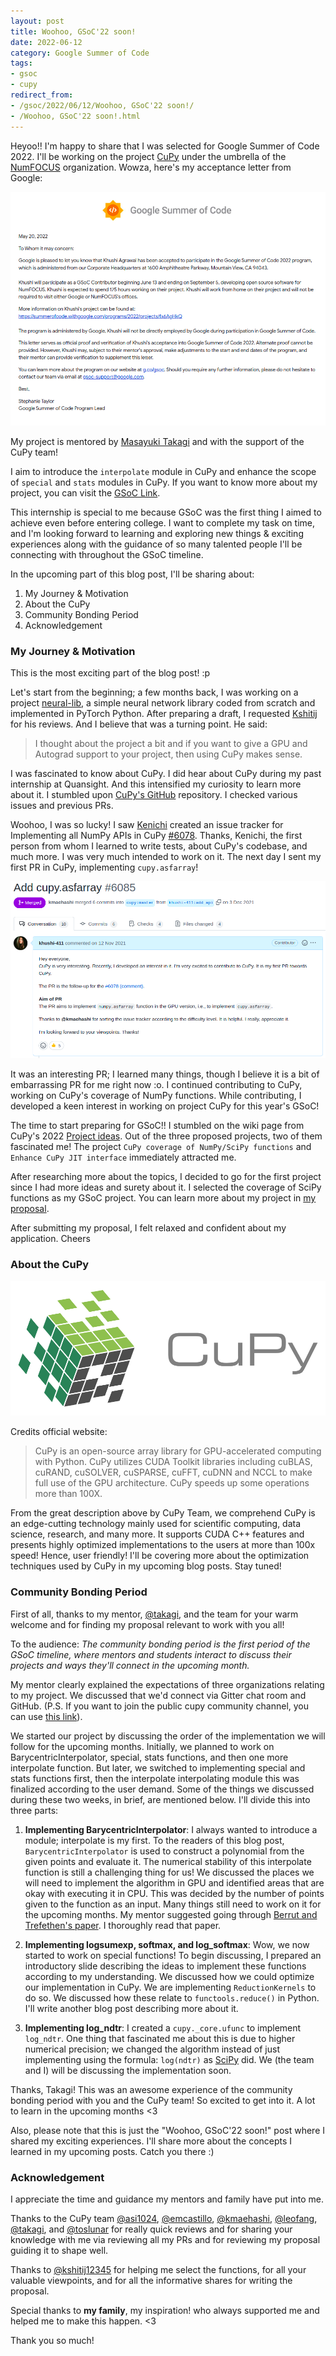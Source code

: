 ```yaml
---
layout: post
title: Woohoo, GSoC'22 soon!
date: 2022-06-12
category: Google Summer of Code
tags: 
- gsoc
- cupy
redirect_from:
- /gsoc/2022/06/12/Woohoo, GSoC'22 soon!/
- /Woohoo, GSoC'22 soon!.html
---
```


Heyoo!! I'm happy to share that I was selected for
Google Summer of Code 2022. I'll be working on the
project [CuPy](https://cupy.dev/) under the umbrella of
the [NumFOCUS](https://numfocus.org/) organization.
Wowza, here's my acceptance letter from Google:

<p align="center">
<img src = "/assets/gsoc/acceptance_letter.png">
</p>

My project is mentored by [Masayuki Takagi](https://github.com/takagi)
and with the support of the CuPy team!

I aim to introduce the `interpolate` module in CuPy and
enhance the scope of `special` and `stats` modules in CuPy.
If you want to know more about my project, you can
visit the [GSoC Link](https://summerofcode.withgoogle.com/programs/2022/projects/fx6AgHkQ).

This internship is special to me because GSoC was the
first thing I aimed to achieve even before entering college.
I want to complete my task on time, and I'm looking
forward to learning and exploring new things & exciting
experiences along with the guidance of so many talented
people I'll be connecting with throughout the GSoC timeline.

In the upcoming part of this blog post, I'll be sharing about:
1. My Journey & Motivation
2. About the CuPy
3. Community Bonding Period
4. Acknowledgement

### **My Journey & Motivation**

This is the most exciting part of the blog post! :p 

Let's start from the beginning; a few months back,
I was working on a project
[neural-lib](https://github.com/khushi-411/neural-lib),
a simple neural network library coded from scratch and
implemented in PyTorch Python. After preparing a draft,
I requested [Kshitij](https://github.com/kshitij12345)
for his reviews. And I believe that was a turning point.
He said:

> I thought about the project a bit and if you want to give a GPU and Autograd support to your project, then using CuPy makes sense.

I was fascinated to know about CuPy. I did hear about
CuPy during my past internship at Quansight.
And this intensified my curiosity to learn more about it.
I stumbled upon [CuPy's GitHub](https://github.com/cupy/cupy) repository.
I checked various issues and previous PRs.

Woohoo, I was so lucky! I saw [Kenichi](https://github.com/kmaehashi)
created an issue tracker for Implementing all NumPy
APIs in CuPy [#6078](https://github.com/cupy/cupy/issues/6078).
Thanks, Kenichi, the first person from whom I learned to
write tests, about CuPy's codebase, and much more.
I was very much intended to work on it. The next day
I sent my first PR in CuPy, implementing `cupy.asfarray`!

<p align="center">
<img src="/assets/gsoc/cupy_pr.png">
</p>

It was an interesting PR;
I learned many things, though I believe it is a bit of
embarrassing PR for me right now :o. I continued
contributing to CuPy, working on CuPy's coverage of
NumPy functions. While contributing, I developed a keen
interest in working on project CuPy for this year's GSoC!

The time to start preparing for GSoC!! I stumbled on
the wiki page from CuPy's 2022
[Project ideas](https://github.com/cupy/cupy/wiki/GSoC-2022-Project-Ideas).
Out of the three proposed projects, two of them fascinated me!
The project `CuPy coverage of NumPy/SciPy functions` and
`Enhance CuPy JIT interface` immediately attracted me.

After researching more about the topics, I decided
to go for the first project since I had more ideas
and surety about it. I selected the coverage of SciPy
functions as my GSoC project. You can learn more about
my project in [my proposal](https://drive.google.com/file/d/1ckTcAUjuWNfaldpk2Gni6vID4rQlRllh/view?usp=sharing).

After submitting my proposal, I felt relaxed and
confident about my application. Cheers

### **About the CuPy**

<p align="center">
<img src="/assets/gsoc/cupy_logo.png">
</p>

Credits official website:

> CuPy is an open-source array library for GPU-accelerated computing with Python. CuPy utilizes CUDA Toolkit libraries including cuBLAS, cuRAND, cuSOLVER, cuSPARSE, cuFFT, cuDNN and NCCL to make full use of the GPU architecture. CuPy speeds up some operations more than 100X.

From the great description above by CuPy Team,
we comprehend CuPy is an edge-cutting technology mainly
used for scientific computing, data science, research,
and many more. It supports CUDA C++ features and presents
highly optimized implementations to the users at more
than 100x speed! Hence, user friendly! I'll be covering more
about the optimization techniques used by CuPy in my
upcoming blog posts. Stay tuned!

### **Community Bonding Period**

First of all, thanks to my mentor, [@takagi](https://github.com/takagi),
and the team for your warm welcome and for finding
my proposal relevant to work with you all!

To the audience:
*The community bonding period is the first period of
the GSoC timeline, where mentors and students interact
to discuss their projects and ways they'll
connect in the upcoming month.*

My mentor clearly explained the expectations of three
organizations relating to my project. We discussed that
we'd connect via Gitter chat room and GitHub. (P.S.
If you want to join the public cupy community channel,
you can use [this link](https://gitter.im/cupy/community?utm_source=share-link&utm_medium=link&utm_campaign=share-link)).

We started our project by discussing the order of the
implementation we will follow for the upcoming months.
Initially, we planned to work on BarycentricInterpolator,
special, stats functions, and then one more interpolate function.
But later, we switched to implementing special and stats
functions first, then the interpolate interpolating module
this was finalized 
according to the user demand. Some of the things we
discussed during these two weeks, in brief, are mentioned below.
I'll divide this into three parts:

1. **Implementing BarycentricInterpolator**:
I always wanted to introduce a module; interpolate is my
first. To the readers of this blog post, `BarycentricInterpolator`
is used to construct a polynomial from the given points
and evaluate it. The numerical stability of this
interpolate function is still a challenging thing
for us! We discussed the places we will need to implement
the algorithm in GPU and identified areas that are okay
with executing it in CPU. This was decided by the number
of points given to the function as an input. Many things still
need to work on it for the upcoming months. My mentor suggested
going through [Berrut and Trefethen's paper](https://people.maths.ox.ac.uk/trefethen/publication/PDF/2004_106.pdf).
I thoroughly read that paper.

2. **Implementing logsumexp, softmax, and log_softmax**:
Wow, we now started to work on special functions! To begin
discussing, I prepared an introductory slide describing the
ideas to implement these functions according to my
understanding. We discussed how we could
optimize our implementation in CuPy. We are implementing
`ReductionKernels` to do so. We discussed how these
relate to `functools.reduce()` in Python. I'll
write another blog post describing more about it.

3. **Implementing log_ndtr**: I created a
`cupy._core.ufunc` to implement `log_ndtr`.
One thing that fascinated me about this is due to higher
numerical precision; we changed the algorithm instead of
just implementing using the formula: `log(ndtr)` as
[SciPy](https://github.com/scipy/scipy) did. We (the team and I)
will be discussing the implementation soon.

Thanks, Takagi! This was an awesome experience of the
community bonding period with you and the CuPy team!
So excited to get into it. A lot to learn in the upcoming months <3

Also, please note that this is just the
"Woohoo, GSoC'22 soon!" post where I shared my
exciting experiences. I'll share more about the concepts
I learned in my upcoming posts. Catch you there :)

### **Acknowledgement**

I appreciate the time and guidance my mentors and
family have put into me.

Thanks to the CuPy team
[@asi1024](https://github.com/asi1024),
[@emcastillo](https://github.com/emcastillo),
[@kmaehashi](https://github.com/kmaehashi),
[@leofang](https://github.com/leofang),
[@takagi](https://github.com/takagi), and
[@toslunar](https://github.com/toslunar)
for really quick reviews and for sharing your
knowledge with me via reviewing all my PRs and
for reviewing my proposal guiding it to shape well.

Thanks to [@kshitij12345](https://github.com/kshitij12345)
for helping me select the functions, for all your valuable
viewpoints, and for all the informative shares
for writing the proposal.

Special thanks to **my family**, my inspiration!
who always supported me and helped me to make this happen. <3

Thank you so much!
